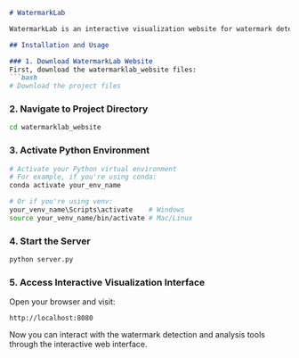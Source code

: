 ```markdown
# WatermarkLab

WatermarkLab is an interactive visualization website for watermark detection and analysis.

## Installation and Usage

### 1. Download WatermarkLab Website
First, download the watermarklab_website files:
```bash
# Download the project files
```

### 2. Navigate to Project Directory
```bash
cd watermarklab_website
```

### 3. Activate Python Environment
```bash
# Activate your Python virtual environment
# For example, if you're using conda:
conda activate your_env_name

# Or if you're using venv:
your_venv_name\Scripts\activate    # Windows
source your_venv_name/bin/activate # Mac/Linux
```

### 4. Start the Server
```bash
python server.py
```

### 5. Access Interactive Visualization Interface
Open your browser and visit:
```
http://localhost:8080
```

Now you can interact with the watermark detection and analysis tools through the interactive web interface.
```
